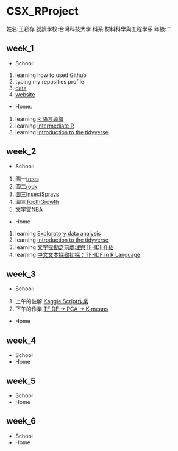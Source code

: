 # CSX_RProject
姓名:王崧存 就讀學校:台灣科技大學  科系:材料科學與工程學系  年級:二
## week_1
 * School:  
 1. learning how to used Github  
 2. typing my reposities profile
 3. [data](https://github.com/B10604106/B10604106/tree/master/week1)
 4. [website](https://b10604106.github.io/B10604106/week1/123.html)
 * Home:
 1. learning [R 語言導論](https://www.datacamp.com/community/open-courses/r-%E8%AA%9E%E8%A8%80%E5%B0%8E%E8%AB%96)   
 2. learning [Intermediate R](https://www.datacamp.com/courses/intermediate-r)
 3. learning [Introduction to the tidyverse](https://www.datacamp.com/courses/introduction-to-the-tidyverse)
## week_2
 * School:
 1. 圖一[trees](https://b10604106.github.io/B10604106/week2/trees/trees.html)
 2. 圖二[rock](https://b10604106.github.io/B10604106/week2/rock/rock1.html)
 3. 圖三[InsectSprays](https://b10604106.github.io/B10604106/week2/InsectSprays/InsectSprays.html)
 4. 圖三[ToothGrowth](https://b10604106.github.io/B10604106/week2/ToothGrowth/ToothGrowth.html)
 5. 文字雲[NBA](https://b10604106.github.io/B10604106/week2/cloud/cloud1.html)
 * Home
 1. learning [Exploratory data analysis](https://www.datacamp.com/courses/exploratory-data-analysis)
 2. learning [Introduction to the tidyverse](https://www.datacamp.com/courses/introduction-to-the-tidyverse)
 3. learning [文字探勘之前處理與TF-IDF介紹](http://www.cc.ntu.edu.tw/chinese/epaper/0031/20141220_3103.html)
 4. learning [中文文本探勘初探：TF-IDF in R Language](http://mropengate.blogspot.com/2016/04/tf-idf-in-r-language.html)
## week_3
 * School:
 1. 上午的註解 [Kaggle Script作業](https://b10604106.github.io/B10604106/week3/script.html)
 2. 下午的作業 [TFIDF -> PCA -> K-means](https://b10604106.github.io/B10604106/week3/hw3_1_.html)
 * Home
## week_4
 * School
 * Home
## week_5
 * School
 * Home
## week_6
 * School
 * Home
